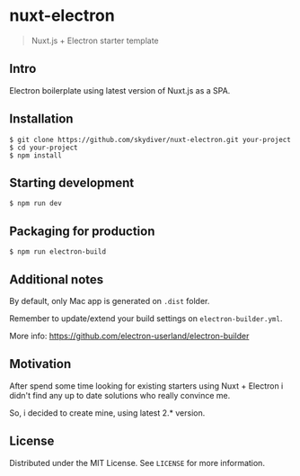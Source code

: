 # nuxt-electron
> Nuxt.js + Electron starter template

## Intro
Electron boilerplate using latest version of Nuxt.js as a SPA.

## Installation
```
$ git clone https://github.com/skydiver/nuxt-electron.git your-project
$ cd your-project
$ npm install
```


## Starting development
```
$ npm run dev
```


## Packaging for production
```
$ npm run electron-build
```

## Additional notes
By default, only Mac app is generated on `.dist` folder.

Remember to update/extend your build settings on `electron-builder.yml`.

More info: https://github.com/electron-userland/electron-builder


## Motivation
After spend some time looking for existing starters using Nuxt + Electron i didn't find any up to date solutions who really convince me.

So, i decided to create mine, using latest 2.* version.


## License

Distributed under the MIT License. See `LICENSE` for more information.
